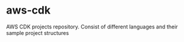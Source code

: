 # aws-cdk
AWS CDK projects repository. Consist of different languages and their sample project structures
